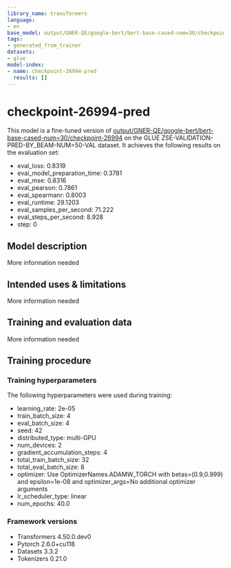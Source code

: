 ```yaml
---
library_name: transformers
language:
- en
base_model: output/GNER-QE/google-bert/bert-base-cased-num=30/checkpoint-26994
tags:
- generated_from_trainer
datasets:
- glue
model-index:
- name: checkpoint-26994-pred
  results: []
---
```


<!-- This model card has been generated automatically according to the information the Trainer had access to. You
should probably proofread and complete it, then remove this comment. -->

# checkpoint-26994-pred

This model is a fine-tuned version of [output/GNER-QE/google-bert/bert-base-cased-num=30/checkpoint-26994](https://huggingface.co/output/GNER-QE/google-bert/bert-base-cased-num=30/checkpoint-26994) on the GLUE ZSE-VALIDATION-PRED-BY_BEAM-NUM=50-VAL dataset.
It achieves the following results on the evaluation set:
- eval_loss: 0.8319
- eval_model_preparation_time: 0.3781
- eval_mse: 0.8316
- eval_pearson: 0.7861
- eval_spearmanr: 0.8003
- eval_runtime: 29.1203
- eval_samples_per_second: 71.222
- eval_steps_per_second: 8.928
- step: 0

## Model description

More information needed

## Intended uses & limitations

More information needed

## Training and evaluation data

More information needed

## Training procedure

### Training hyperparameters

The following hyperparameters were used during training:
- learning_rate: 2e-05
- train_batch_size: 4
- eval_batch_size: 4
- seed: 42
- distributed_type: multi-GPU
- num_devices: 2
- gradient_accumulation_steps: 4
- total_train_batch_size: 32
- total_eval_batch_size: 8
- optimizer: Use OptimizerNames.ADAMW_TORCH with betas=(0.9,0.999) and epsilon=1e-08 and optimizer_args=No additional optimizer arguments
- lr_scheduler_type: linear
- num_epochs: 40.0

### Framework versions

- Transformers 4.50.0.dev0
- Pytorch 2.6.0+cu118
- Datasets 3.3.2
- Tokenizers 0.21.0
